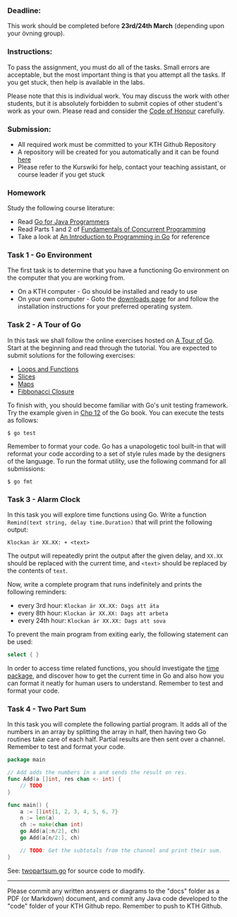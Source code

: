 ### Deadline:

This work should be completed before **23rd/24th March** (depending upon your övning group).

### Instructions:

To pass the assignment, you must do all of the tasks. Small errors are acceptable, but the most important thing is that you attempt all the tasks. If you get stuck, then help is available in the labs.

Please note that this is individual work. You may discuss the work with other students, but it is absolutely forbidden to submit copies of other student's work as your own. Please read and consider the [Code of Honour](https://www.kth.se/csc/utbildning/hederskodex) carefully.

### Submission:

* All required work must be committed to your KTH Github Repository
* A repository will be created for you automatically and it can be found [here](https://gits-15.sys.kth.se/inda-16)
* Please refer to the Kurswiki for help, contact your teaching assistant, or course leader if you get stuck

### Homework

Study the following course literature:

* Read [Go for Java Programmers](http://www.nada.kth.se/~snilsson/go_for_java_programmers/)
* Read Parts 1 and 2 of [Fundamentals of Concurrent Programming](http://www.nada.kth.se/~snilsson/concurrency/)
* Take a look at [An Introduction to Programming in Go](https://www.golang-book.com/books/intro) for reference

### Task 1 - Go Environment

The first task is to determine that you have a functioning Go environment on the computer that you are working from.

* On a KTH computer - Go should be installed and ready to use
* On your own computer - Goto the [downloads page](https://golang.org/dl/) for and follow the installation instructions for your preferred operating system.

### Task 2 - A Tour of Go

In this task we shall follow the online exercises hosted on [A Tour of Go](http://tour.golang.org/welcome/1).  Start at the beginning and read through the tutorial. You are expected to submit solutions for the following exercises:

* [Loops and Functions](http://tour.golang.org/flowcontrol/8)
* [Slices](http://tour.golang.org/moretypes/18)
* [Maps](http://tour.golang.org/moretypes/23)
* [Fibbonacci Closure](http://tour.golang.org/moretypes/26)

To finish with, you should become familiar with Go's unit testing framework.  Try the example given in [Chp 12](https://www.golang-book.com/books/intro/12) of the Go book.  You can execute the tests as follows:

    $ go test

Remember to format your code.  Go has a unapologetic tool built-in that will reformat your code according to a set of style rules made by the designers of the language. To run the format utility, use the following command for all submissions:

    $ go fmt

### Task 3 - Alarm Clock

In this task you will explore time functions using Go.  Write a function `Remind(text string, delay time.Duration)` that will print the following output:

    Klockan är XX.XX: + <text>

The output will repeatedly print the output after the given delay, and `XX.XX` should be replaced with the current time, and `<text>` should be replaced by the contents of `text`.

Now, write a complete program that runs indefinitely and prints the following reminders:

* every 3rd hour: `Klockan är XX.XX: Dags att äta`
* every 8th hour: `Klockan är XX.XX: Dags att arbeta`
* every 24th hour: `Klockan är XX.XX: Dags att sova`

To prevent the main program from exiting early, the following statement can be used:

```Go
select { }
```

In order to access time related functions, you should investigate the [time package](https://golang.org/pkg/time/), and discover how to get the current time in Go and also how you can format it neatly for human users to understand.  Remember to test and format your code.

### Task 4 - Two Part Sum

In this task you will complete the following partial program.  It adds all of the numbers in an array by splitting the array in half, then having two Go routines take care of each half.  Partial results are then sent over a channel.  Remember to test and format your code.

```Go
package main

// Add adds the numbers in a and sends the result on res.
func Add(a []int, res chan <- int) {
    // TODO
}

func main() {
    a := []int{1, 2, 3, 4, 5, 6, 7}
    n := len(a)
    ch := make(chan int)
    go Add(a[:n/2], ch)
    go Add(a[n/2:], ch)

    // TODO: Get the subtotals from the channel and print their sum.
}
```
See: [twopartsum.go](code/twopartsum.go) for source code to modify.

---

Please commit any written answers or diagrams to the "docs" folder as a PDF (or Markdown) document, and commit any Java code developed to the "code" folder of your KTH Github repo. Remember to push to KTH Github.
